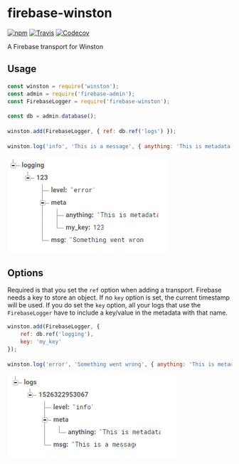 # firebase-winston
[![npm](https://img.shields.io/npm/v/firebase-winston.svg)](https://www.npmjs.com/package/firebase-winston)
[![Travis](https://travis-ci.com/bram-codes/firebase-winston.svg?branch=master)](https://travis-ci.com/bram-codes/firebase-winston)
[![Codecov](https://img.shields.io/codecov/c/github/bram-codes/firebase-winston.svg)](https://codecov.io/gh/bram-codes/firebase-winston)

A Firebase transport for Winston

## Usage

```javascript
const winston = require('winston');
const admin = require('firebase-admin');
const FirebaseLogger = require('firebase-winston');

const db = admin.database();

winston.add(FirebaseLogger, { ref: db.ref('logs') });

winston.log('info', 'This is a message', { anything: 'This is metadata' })
```

![Firebase Realtime Database](https://raw.githubusercontent.com/bram-codes/firebase-winston/4f238edab4a779f3fe71345e4876710aa72e816b/screenshot-options.png)

## Options

Required is that you set the `ref` option when adding a transport.
Firebase needs a key to store an object. If no `key` option is set, the current timestamp will be used.
If you do set the `key` option, all your logs that use the `FirebaseLogger` have to include a key/value in the metadata with that name.
```javascript
winston.add(FirebaseLogger, {
	ref: db.ref('logging'),
	key: 'my_key'
});

winston.log('error', 'Something went wrong', { anything: 'This is metadata', my_key: 123 })
```

![Firebase Realtime Database](https://raw.githubusercontent.com/bram-codes/firebase-winston/4f238edab4a779f3fe71345e4876710aa72e816b/screenshot-usage.png)
